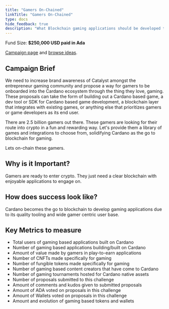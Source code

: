 ```yaml
---
title: "Gamers On-Chained"
linkTitle: "Gamers On-Chained"
type: docs
hide_feedback: true
description: "What Blockchain gaming applications should be developed to achieve mass adoption of Cardano?"
---
```

Fund Size: **$250,000 USD paid in Ada**

[Campaign page](https://cardano.ideascale.com/a/campaign-home/26241) and [browse ideas](https://cardano.ideascale.com/a/ideas/top/campaign-filter/byids/campaigns/26241/stage/unspecified).

## Campaign Brief
We need to increase brand awareness of Catalyst amongst the entrepreneur gaming community and propose a way for gamers to be onboarded into the Cardano ecosystem through the thing they love, gaming. These proposals can take the form of building out a Cardano based game, a dev tool or SDK for Cardano based game development, a blockchain layer that integrates with existing games, or anything else that prioritizes gamers or game developers as its end user.

There are 2.5 billion gamers out there. These gamers are looking for their route into crypto in a fun and rewarding way. Let's provide them a library of games and integrations to choose from, solidifying Cardano as the go to blockchain for gaming.

Lets on-chain these gamers.

## Why is it Important?
Gamers are ready to enter crypto. They just need a clear blockchain with enjoyable applications to engage on.

## How does success look like?
Cardano becomes the go to blockchain to develop gaming applications due to its quality tooling and wide gamer centric user base.

## Key Metrics to measure
- Total users of gaming based applications built on Cardano
- Number of gaming based applications building/built on Cardano
- Amount of value made by gamers in play-to-earn applications
- Number of CNFTs made specifically for gaming
- Number of fungible tokens made specifically for gaming
- Number of gaming based content creators that have come to Cardano
- Number of gaming tournaments hosted for Cardano native assets
- Number of proposals submitted to this challenge
- Amount of comments and kudos given to submitted proposals
- Amount of ADA voted on proposals in this challenge
- Amount of Wallets voted on proposals in this challenge
- Amount and evolution of gaming based tokens and wallets

